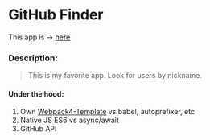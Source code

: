 # GitHub Finder

This app is &rarr; [here](https://dotio.github.io/JS-GitHub-Finder/dist/index.html)

### Description:

> This is my favorite app. Look for users by nickname.

#### Under the hood:

1. Own [Webpack4-Template](https://github.com/dotio/Webpack4-Template) vs babel, autoprefixer, etc
2. Native JS ES6 vs async/await
3. GitHub API

